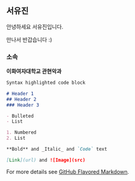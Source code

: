 ## 서유진

안녕하세요 서유진입니다.

만나서 반갑습니다 :)

### 소속

**이화여자대학교 관현악과**

```markdown
Syntax highlighted code block

# Header 1
## Header 2
### Header 3

- Bulleted
- List

1. Numbered
2. List

**Bold** and _Italic_ and `Code` text

[Link](url) and ![Image](src)
```

For more details see [GitHub Flavored Markdown](https://guides.github.com/features/mastering-markdown/).



